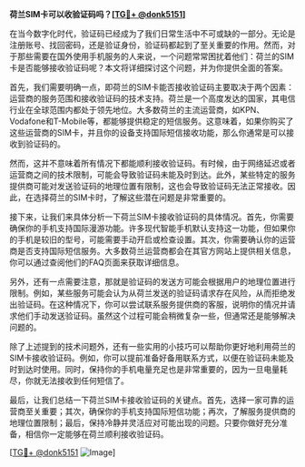 **荷兰SIM卡可以收验证码吗？[[TG💪+ @donk5151](https://t.me/s/donk5151)]**

在当今数字化时代，验证码已经成为了我们日常生活中不可或缺的一部分。无论是注册账号、找回密码，还是验证身份，验证码都起到了至关重要的作用。然而，对于那些需要在国外使用手机服务的人来说，一个问题常常困扰着他们：荷兰的SIM卡是否能够接收验证码呢？本文将详细探讨这个问题，并为你提供全面的答案。

首先，我们需要明确一点，即荷兰的SIM卡能否接收验证码主要取决于两个因素：运营商的服务范围和接收验证码的技术支持。荷兰是一个高度发达的国家，其电信行业在全球范围内都处于领先地位。大多数荷兰的主流运营商，如KPN、Vodafone和T-Mobile等，都能够提供稳定的短信服务。这意味着，如果你购买了这些运营商的SIM卡，并且你的设备支持国际短信接收功能，那么你通常是可以接收到验证码的。

然而，这并不意味着所有情况下都能顺利接收验证码。有时候，由于网络延迟或者运营商之间的技术限制，可能会导致验证码未能及时到达。此外，某些特定的服务提供商可能对发送验证码的地理位置有限制，这也会导致验证码无法正常接收。因此，在选择荷兰的SIM卡时，了解这些潜在问题是非常重要的。

接下来，让我们来具体分析一下荷兰SIM卡接收验证码的具体情况。首先，你需要确保你的手机支持国际漫游功能。许多现代智能手机默认支持这一功能，但如果你的手机是较旧的型号，可能需要手动开启或检查设置。其次，你需要确认你的运营商是否支持国际短信服务。大多数荷兰运营商都会在其官方网站上提供相关信息，你可以通过查阅他们的FAQ页面来获取详细信息。

另外，还有一点需要注意，那就是验证码的发送方可能会根据用户的地理位置进行限制。例如，某些服务可能会认为从荷兰发送的验证码请求存在风险，从而拒绝发出验证码。在这种情况下，你可以尝试联系服务提供商的客服，说明你的情况并请求他们手动发送验证码。虽然这个过程可能会稍微复杂一些，但通常还是能够解决问题的。

除了上述提到的技术问题外，还有一些实用的小技巧可以帮助你更好地利用荷兰的SIM卡接收验证码。例如，你可以提前准备好备用联系方式，以便在验证码未能及时到达时使用。同时，保持你的手机电量充足也是非常重要的，因为一旦电量耗尽，你就无法接收到任何短信了。

最后，让我们总结一下荷兰SIM卡接收验证码的关键点。首先，选择一家可靠的运营商至关重要；其次，确保你的手机支持国际短信功能；再次，了解服务提供商的地理位置限制；最后，保持冷静并灵活应对可能出现的问题。只要你做好充分准备，相信你一定能够在荷兰顺利接收验证码。

[[TG💪+ @donk5151](https://t.me/s/donk5151) ![Image](https://i.postimg.cc/rwNCRYN7/Snipaste-2025-04-30-17-27-05.png)]